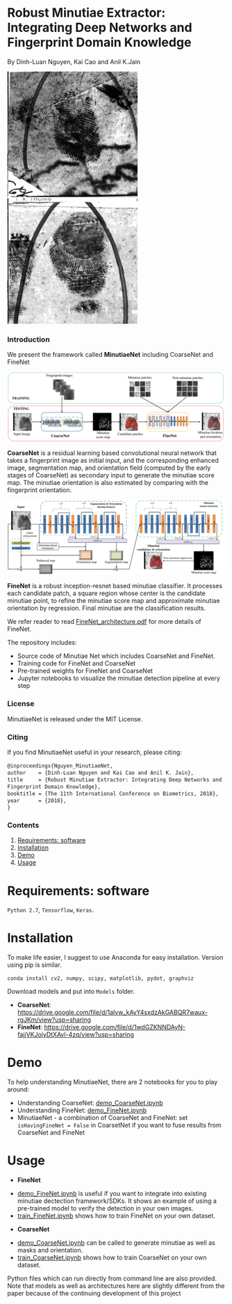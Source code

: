# Robust Minutiae Extractor: Integrating Deep Networks and Fingerprint Domain Knowledge

By Dinh-Luan Nguyen, Kai Cao and Anil K.Jain


<img src="assets/Pic1.gif" width="300"/> <img src="assets/Pic2.gif" width="300"/>

### Introduction
We present the framework called **MinutiaeNet** including CoarseNet and FineNet

![MinutiaeNet](assets/MinutiaeNet.jpg)

**CoarseNet** is a residual learning based convolutional neural network that takes a fingerprint image as initial input, and the corresponding enhanced image, segmentation map, and orientation field (computed by the early stages of CoarseNet) as secondary input to generate the minutiae score map. The minutiae orientation is also estimated by comparing with the fingerprint orientation.

![CoarseNet](assets/CoarseNet.jpg)

**FineNet** is a robust inception-resnet based minutiae classifier. It processes each candidate patch, a square region whose center is the candidate minutiae point, to refine the minutiae score map and approximate minutiae orientation by regression. Final minutiae are the classification results.

We refer reader to read [FineNet_architecture.pdf](assets/FineNet_architecture.pdf) for more details of FineNet.

The repository includes:
* Source code of Minutiae Net which includes CoarseNet and FineNet.
* Training code for FineNet and CoarseNet
* Pre-trained weights for FineNet and CoarseNet
* Jupyter notebooks to visualize the minutiae detection pipeline at every step


### License

MinutiaeNet is released under the MIT License.

### Citing

If you find MinutiaeNet useful in your research, please citing:

    @inproceedings{Nguyen_MinutiaeNet,
	author    = {Dinh-Luan Nguyen and Kai Cao and Anil K. Jain},
	title     = {Robust Minutiae Extractor: Integrating Deep Networks and Fingerprint Domain Knowledge},
	booktitle = {The 11th International Conference on Biometrics, 2018},
	year      = {2018},
	}


### Contents
1. [Requirements: software](#requirements-software)
2. [Installation](#installation)
3. [Demo](#demo)
4. [Usage](#usage)

# Requirements: software
`Python 2.7`, `Tensorflow`, `Keras`.

# Installation
To make life easier, I suggest to use Anaconda for easy installation. Version using pip is similar.
  ```Shell
  conda install cv2, numpy, scipy, matplotlib, pydot, graphviz
  ```
Download models and put into `Models` folder.
- **CoarseNet**: https://drive.google.com/file/d/1alvw_kAyY4sxdzAkGABQR7waux-rgJKm/view?usp=sharing
- **FineNet**: https://drive.google.com/file/d/1wdGZKNNDAyN-fajjVKJoiyDtXAvl-4zq/view?usp=sharing


# Demo
To help understanding MinutiaeNet, there are 2 notebooks for you to play around:
 - Understanding CoarseNet: [demo_CoarseNet.ipynb](Demo_notebooks/demo_CoarseNet.ipynb)
 - Understanding FineNet: [demo_FineNet.ipynb](Demo_notebooks/demo_FineNet.ipynb)
 - MinutiaeNet - a combination of CoarseNet and FineNet: set `isHavingFineNet = False` in CoarsetNet if you want to fuse results from CoarseNet and FineNet
 
# Usage
 - **FineNet**
* [demo_FineNet.ipynb](Demo_notebooks/demo_FineNet.ipynb) is useful if you want to integrate into existing minutiae dectection framework/SDKs. It shows an example of using a pre-trained model to verify the detection in your own images.
* [train_FineNet.ipynb](Demo_notebooks/train_FineNet.ipynb) shows how to train FineNet on your own dataset. 


 - **CoarseNet**
* [demo_CoarseNet.ipynb](Demo_notebooks/demo_CoarseNet.ipynb) can be called to generate minutiae as well as masks and orientation.
* [train_CoarseNet.ipynb](Demo_notebooks/train_CoarseNet.ipynb) shows how to train CoarseNet on your own dataset. 

Python files which can run directly from command line are also provided.
Note that models as well as architectures here are slightly different from the paper because of the continuing development of this project
